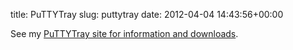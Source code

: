 title: PuTTYTray
slug: puttytray
date: 2012-04-04 14:43:56+00:00

See my <a href="https://puttytray.goeswhere.com/">PuTTYTray site for information and downloads</a>.